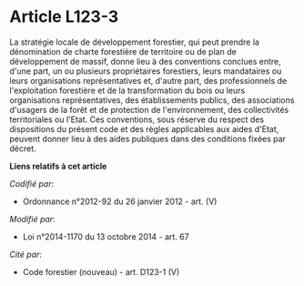 # Article L123-3

La stratégie locale de développement forestier, qui peut prendre la dénomination de charte forestière de territoire ou de
plan de développement de massif, donne lieu à des conventions conclues entre, d'une part, un ou plusieurs propriétaires
forestiers, leurs mandataires ou leurs organisations représentatives et, d'autre part, des professionnels de l'exploitation
forestière et de la transformation du bois ou leurs organisations représentatives, des établissements publics, des
associations d'usagers de la forêt et  de protection de l'environnement, des collectivités territoriales ou l'Etat. Ces
conventions, sous réserve du respect des dispositions du présent code et des règles applicables aux aides d'Etat, peuvent
donner lieu à des aides publiques dans des conditions fixées par décret.

**Liens relatifs à cet article**

_Codifié par_:

  - Ordonnance n°2012-92 du 26 janvier 2012 - art. (V)

_Modifié par_:

  - Loi n°2014-1170 du 13 octobre 2014 - art. 67

_Cité par_:

  - Code forestier (nouveau) - art. D123-1 (V)
